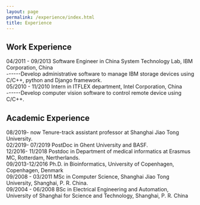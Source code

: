 ```yaml
---
layout: page
permalink: /experience/index.html
title: Experience
---
```


## Work Experience

04/2011 - 09/2013   Software Engineer in China System Technology Lab, IBM Corporation, China <br>
------Develop administrative software to manage IBM storage devices using C/C++, python and Django framework. <br>
05/2010 - 11/2010   Intern in ITFLEX department, Intel Corporation, China <br>
------Develop computer vision software to control remote device using C/C++. <br>


## Academic Experience
08/2019- now        Tenure-track assistant professor at Shanghai Jiao Tong University. <br>
02/2019- 07/2019    PostDoc in Ghent University and BASF. <br>
12/2016- 11/2018    Postdoc in Department of medical informatics at Erasmus MC, Rotterdam, Nertherlands. <br>
09/2013-12/2016     Ph.D. in Bioinformatics,
                    University of Copenhagen, Copenhagen, Denmark <br>
09/2008 - 03/2011   MSc in Computer Science, 
                    Shanghai Jiao Tong University, Shanghai, P. R. China.  <br>
09/2004 - 06/2008   BSc in Electrical Engineering and Automation,
                    University of Shanghai for Science and Technology, Shanghai, P. R. China

